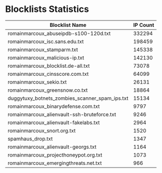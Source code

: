 # Blocklists Statistics
| Blocklist Name | IP Count |
|----|----|
| romainmarcoux_abuseipdb-s100-120d.txt | 332294 |
| romainmarcoux_isc.sans.edu.txt | 198459 |
| romainmarcoux_stamparm.txt | 145338 |
| romainmarcoux_malicious-ip.txt | 142130 |
| romainmarcoux_blocklist.de-all.txt | 73078 |
| romainmarcoux_cinsscore.com.txt | 64099 |
| romainmarcoux_sekio.txt | 26131 |
| romainmarcoux_greensnow.co.txt | 18864 |
| duggytuxy_botnets_zombies_scanner_spam_ips.txt | 15134 |
| romainmarcoux_binarydefense.com.txt | 9797 |
| romainmarcoux_alienvault-ssh-bruteforce.txt | 9246 |
| romainmarcoux_alienvault-fakelabs.txt | 2964 |
| romainmarcoux_snort.org.txt | 1520 |
| spamhaus_drop.txt | 1347 |
| romainmarcoux_alienvault-georgs.txt | 1164 |
| romainmarcoux_projecthoneypot.org.txt | 1073 |
| romainmarcoux_emergingthreats.net.txt | 966 |
